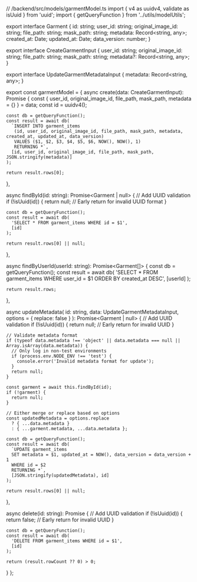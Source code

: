 // /backend/src/models/garmentModel.ts
import { v4 as uuidv4, validate as isUuid } from 'uuid';
import { getQueryFunction } from '../utils/modelUtils';

export interface Garment {
  id: string;
  user_id: string;
  original_image_id: string;
  file_path: string;
  mask_path: string;
  metadata: Record<string, any>;
  created_at: Date;
  updated_at: Date;
  data_version: number;
}

export interface CreateGarmentInput {
  user_id: string;
  original_image_id: string;
  file_path: string;
  mask_path: string;
  metadata?: Record<string, any>;
}

export interface UpdateGarmentMetadataInput {
  metadata: Record<string, any>;
}

export const garmentModel = {
  async create(data: CreateGarmentInput): Promise<Garment> {
    const { user_id, original_image_id, file_path, mask_path, metadata = {} } = data;
    const id = uuidv4();
    
    const db = getQueryFunction();
    const result = await db(
      `INSERT INTO garment_items 
       (id, user_id, original_image_id, file_path, mask_path, metadata, created_at, updated_at, data_version) 
       VALUES ($1, $2, $3, $4, $5, $6, NOW(), NOW(), 1) 
       RETURNING *`,
      [id, user_id, original_image_id, file_path, mask_path, JSON.stringify(metadata)]
    );
    
    return result.rows[0];
  },
  
  async findById(id: string): Promise<Garment | null> {
    // Add UUID validation
    if (!isUuid(id)) {
      return null; // Early return for invalid UUID format
    }

    const db = getQueryFunction();
    const result = await db(
      'SELECT * FROM garment_items WHERE id = $1',
      [id]
    );
    
    return result.rows[0] || null;
  },
  
  async findByUserId(userId: string): Promise<Garment[]> {
    const db = getQueryFunction();
    const result = await db(
      'SELECT * FROM garment_items WHERE user_id = $1 ORDER BY created_at DESC',
      [userId]
    );
    
    return result.rows;
  },
  
  async updateMetadata(
    id: string, 
    data: UpdateGarmentMetadataInput, 
    options = { replace: false }
  ): Promise<Garment | null> {
    // Add UUID validation
    if (!isUuid(id)) {
      return null; // Early return for invalid UUID
    }

    // Validate metadata format
    if (typeof data.metadata !== 'object' || data.metadata === null || Array.isArray(data.metadata)) {
      // Only log in non-test environments
      if (process.env.NODE_ENV !== 'test') {
        console.error('Invalid metadata format for update');
      }
      return null;
    }

    const garment = await this.findById(id);
    if (!garment) {
      return null;
    }
    
    // Either merge or replace based on options
    const updatedMetadata = options.replace 
      ? { ...data.metadata }
      : { ...garment.metadata, ...data.metadata };
    
    const db = getQueryFunction();
    const result = await db(
      `UPDATE garment_items 
      SET metadata = $1, updated_at = NOW(), data_version = data_version + 1 
      WHERE id = $2 
      RETURNING *`,
      [JSON.stringify(updatedMetadata), id]
    );
    
    return result.rows[0] || null;
  },
  
  async delete(id: string): Promise<boolean> {
    // Add UUID validation
    if (!isUuid(id)) {
      return false; // Early return for invalid UUID
    }

    const db = getQueryFunction();
    const result = await db(
      'DELETE FROM garment_items WHERE id = $1',
      [id]
    );
    
    return (result.rowCount ?? 0) > 0;
  }
};